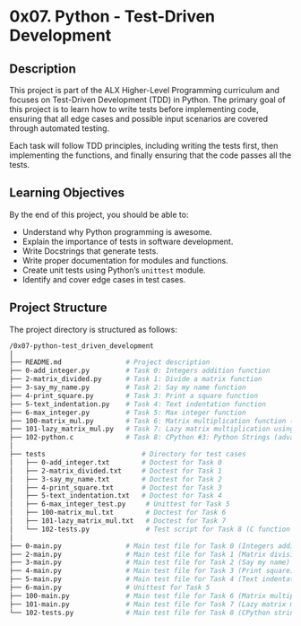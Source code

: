 # 0x07. Python - Test-Driven Development
## Description
This project is part of the ALX Higher-Level Programming curriculum and focuses on Test-Driven Development (TDD) in Python. The primary goal of this project is to learn how to write tests before implementing code, ensuring that all edge cases and possible input scenarios are covered through automated testing.

Each task will follow TDD principles, including writing the tests first, then implementing the functions, and finally ensuring that the code passes all the tests.

## Learning Objectives
By the end of this project, you should be able to:

- Understand why Python programming is awesome.
- Explain the importance of tests in software development.
- Write Docstrings that generate tests.
- Write proper documentation for modules and functions.
- Create unit tests using Python’s ```unittest``` module.
- Identify and cover edge cases in test cases.

## Project Structure
The project directory is structured as follows:

```bash
/0x07-python-test_driven_development
│
├── README.md                # Project description
├── 0-add_integer.py         # Task 0: Integers addition function
├── 2-matrix_divided.py      # Task 1: Divide a matrix function
├── 3-say_my_name.py         # Task 2: Say my name function
├── 4-print_square.py        # Task 3: Print a square function
├── 5-text_indentation.py    # Task 4: Text indentation function
├── 6-max_integer.py         # Task 5: Max integer function
├── 100-matrix_mul.py        # Task 6: Matrix multiplication function (advanced)
├── 101-lazy_matrix_mul.py   # Task 7: Lazy matrix multiplication using NumPy (advanced)
├── 102-python.c             # Task 8: CPython #3: Python Strings (advanced)
│
├── tests                        # Directory for test cases
│   ├── 0-add_integer.txt        # Doctest for Task 0
│   ├── 2-matrix_divided.txt     # Doctest for Task 1
│   ├── 3-say_my_name.txt        # Doctest for Task 2
│   ├── 4-print_square.txt       # Doctest for Task 3
│   ├── 5-text_indentation.txt   # Doctest for Task 4
│   ├── 6-max_integer_test.py     # Unittest for Task 5
│   ├── 100-matrix_mul.txt        # Doctest for Task 6
│   ├── 101-lazy_matrix_mul.txt   # Doctest for Task 7
│   └── 102-tests.py              # Test script for Task 8 (C function for strings)
│
├── 0-main.py                # Main test file for Task 0 (Integers addition)
├── 2-main.py                # Main test file for Task 1 (Matrix division)
├── 3-main.py                # Main test file for Task 2 (Say my name)
├── 4-main.py                # Main test file for Task 3 (Print square)
├── 5-main.py                # Main test file for Task 4 (Text indentation)
├── 6-main.py                # Unittest for Task 5
├── 100-main.py              # Main test file for Task 6 (Matrix multiplication)
├── 101-main.py              # Main test file for Task 7 (Lazy matrix multiplication)
└── 102-tests.py             # Main test file for Task 8 (CPython strings)
```

